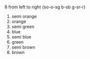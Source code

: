 8 from left to right  {so-o-sg b-sb g-sr-r}
1. semi orange 
2. orange 
3. semi green 
4. blue 
5. semi blue 
6. green 
7. semi brown 
8. brown